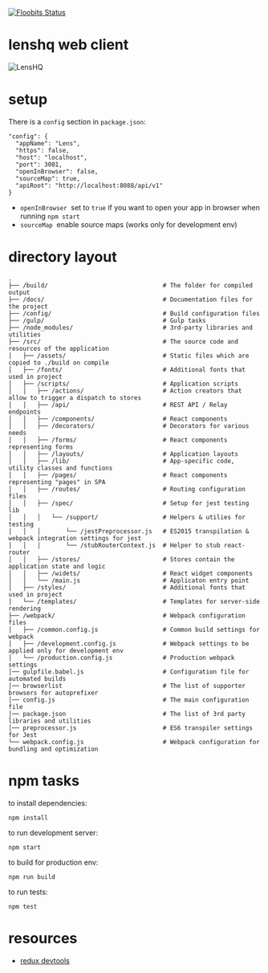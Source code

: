 [![Floobits Status](https://floobits.com/vyorkin/lenshq.svg)](https://floobits.com/vyorkin/lenshq/redirect)

# lenshq web client

![LensHQ](http://puu.sh/j955F/d2bf0077be.png "LensHQ – profiling tool for Rails apps.")

# setup

There is a `config` section in `package.json`:

```
"config": {
  "appName": "Lens",
  "https": false,
  "host": "localhost",
  "port": 3001,
  "openInBrowser": false,
  "sourceMap": true,
  "apiRoot": "http://localhost:8088/api/v1"
}
```

* `openInBrowser` ­ set to `true` if you want to open your app in browser when running `npm start`
* `sourceMap` ­ enable source maps (works only for development env)

# directory layout

```
.
├── /build/                                # The folder for compiled output
├── /docs/                                 # Documentation files for the project
├── /config/                               # Build configuration files
├── /gulp/                                 # Gulp tasks
├── /node_modules/                         # 3rd-party libraries and utilities
├── /src/                                  # The source code and resources of the application
│   ├── /assets/                           # Static files which are copied to ./build on compile
│   ├── /fonts/                            # Additional fonts that used in project
│   ├── /scripts/                          # Application scripts
│   │   ├── /actions/                      # Action creators that allow to trigger a dispatch to stores
│   │   ├── /api/                          # REST API / Relay endpoints
│   │   ├── /components/                   # React components
│   │   ├── /decorators/                   # Decorators for various needs
│   │   ├── /forms/                        # React components representing forms
│   │   ├── /layouts/                      # Application layouts
│   │   ├── /lib/                          # App-specific code, utility classes and functions
│   │   ├── /pages/                        # React components representing "pages" in SPA
│   │   ├── /routes/                       # Routing configuration files
│   │   ├── /spec/                         # Setup for jest testing lib
│   │   │   └── /support/                  # Helpers & utilies for testing
│   │   │       └── /jestPreprocessor.js   # ES2015 transpilation & webpack integration settings for jest
│   │   │       └── /stubRouterContext.js  # Helper to stub react-router
│   │   ├── /stores/                       # Stores contain the application state and logic
│   │   ├── /widets/                       # React widget components
│   │   └── /main.js                       # Applicaton entry point
│   ├── /styles/                           # Additional fonts that used in project
│   └── /templates/                        # Templates for server-side rendering
├── /webpack/                              # Webpack configuration files
│   ├── /common.config.js                  # Common build settings for webpack
│   ├── /development.config.js             # Webpack settings to be applied only for development env
│   └── /production.config.js              # Production webpack settings
│── gulpfile.babel.js                      # Configuration file for automated builds
│── browserlist                            # The list of supporter browsers for autoprefixer
│── config.js                              # The main configuration file
│── package.json                           # The list of 3rd party libraries and utilities
│── preprocessor.js                        # ES6 transpiler settings for Jest
└── webpack.config.js                      # Webpack configuration for bundling and optimization
```

# npm tasks

to install dependencies:
```
npm install
```

to run development server:
```
npm start
```

to build for production env:
```
npm run build
```

to run tests:
```
npm test
```

# resources

* [redux devtools](https://github.com/gaearon/redux-devtools)
